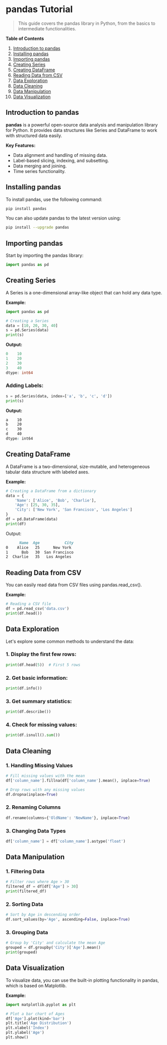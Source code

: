 # pandas Tutorial

> This guide covers the pandas library in Python, from the basics to intermediate functionalities.

**Table of Contents**
1. [Introduction to pandas](#introduction-to-pandas)
2. [Installing pandas](#installing-pandas)
3. [Importing pandas](#importing-pandas)
4. [Creating Series](#creating-series)
5. [Creating DataFrame](#creating-dataframe)
6. [Reading Data from CSV](#reading-data-from-csv)
7. [Data Exploration](#data-exploration)
8. [Data Cleaning](#data-cleaning)
9. [Data Manipulation](#data-manipulation)
10. [Data Visualization](#data-visualization)

## Introduction to pandas
**pandas** is a powerful open-source data analysis and manipulation library for Python. It provides data structures like Series and DataFrame to work with structured data easily.

**Key Features:**
- Data alignment and handling of missing data.
- Label-based slicing, indexing, and subsetting.
- Data merging and joining.
- Time series functionality.

## Installing pandas
To install pandas, use the following command:

```bash
pip install pandas
```

You can also update pandas to the latest version using:

```bash
pip install --upgrade pandas
```

## Importing pandas
Start by importing the pandas library:

```python
import pandas as pd
```

## Creating Series
A Series is a one-dimensional array-like object that can hold any data type.

**Example:**
```python
import pandas as pd

# Creating a Series
data = [10, 20, 30, 40]
s = pd.Series(data)
print(s)
```

**Output:**
```go
0    10
1    20
2    30
3    40
dtype: int64
```

### Adding Labels:
```python
s = pd.Series(data, index=['a', 'b', 'c', 'd'])
print(s)
```

**Output:**
```css
a    10
b    20
c    30
d    40
dtype: int64
```

## Creating DataFrame
A DataFrame is a two-dimensional, size-mutable, and heterogeneous tabular data structure with labeled axes.

**Example:**
```python
# Creating a DataFrame from a dictionary
data = {
    'Name': ['Alice', 'Bob', 'Charlie'],
    'Age': [25, 30, 35],
    'City': ['New York', 'San Francisco', 'Los Angeles']
}
df = pd.DataFrame(data)
print(df)
```

Output:

```markdown
      Name  Age           City
0    Alice   25      New York
1      Bob   30  San Francisco
2  Charlie   35   Los Angeles
```

## Reading Data from CSV
You can easily read data from CSV files using pandas.read_csv().

**Example:**
```python
# Reading a CSV file
df = pd.read_csv('data.csv')
print(df.head())
```

## Data Exploration
Let's explore some common methods to understand the data:

### 1. Display the first few rows:

```python
print(df.head(5))  # First 5 rows
```

### 2. Get basic information:

```python
print(df.info())
```

### 3. Get summary statistics:

```python
print(df.describe())
```

### 4. Check for missing values:

```python
print(df.isnull().sum())
```

## Data Cleaning

### 1. Handling Missing Values

```python
# Fill missing values with the mean
df['column_name'].fillna(df['column_name'].mean(), inplace=True)

# Drop rows with any missing values
df.dropna(inplace=True)
```

### 2. Renaming Columns

```python
df.rename(columns={'OldName': 'NewName'}, inplace=True)
```

### 3. Changing Data Types

```python
df['column_name'] = df['column_name'].astype('float')
```

## Data Manipulation

### 1. Filtering Data

```python
# Filter rows where Age > 30
filtered_df = df[df['Age'] > 30]
print(filtered_df)
```

### 2. Sorting Data

```python
# Sort by Age in descending order
df.sort_values(by='Age', ascending=False, inplace=True)
```

### 3. Grouping Data

```python
# Group by 'City' and calculate the mean Age
grouped = df.groupby('City')['Age'].mean()
print(grouped)
```

## Data Visualization
To visualize data, you can use the built-in plotting functionality in pandas, which is based on Matplotlib.

**Example:**
```python
import matplotlib.pyplot as plt

# Plot a bar chart of Ages
df['Age'].plot(kind='bar')
plt.title('Age Distribution')
plt.xlabel('Index')
plt.ylabel('Age')
plt.show()
```